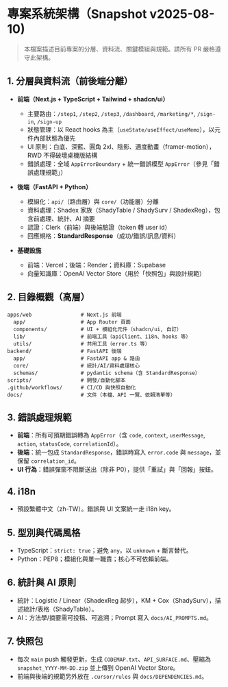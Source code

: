 # 專案系統架構（Snapshot v2025-08-10)

> 本檔案描述目前專案的分層、資料流、關鍵模組與規範。請所有 PR 嚴格遵守此架構。

## 1. 分層與資料流（前後端分離）
- **前端（Next.js + TypeScript + Tailwind + shadcn/ui）**
  - 主要路由：`/step1`, `/step2`, `/step3`, `/dashboard`, `/marketing/*`, `/sign-in`, `/sign-up`
  - 狀態管理：以 React hooks 為主（`useState/useEffect/useMemo`），以元件內部狀態為優先
  - UI 原則：白底、深藍、圓角 2xl、陰影、適度動畫（framer-motion），RWD 不得破壞桌機版結構
  - 錯誤處理：全域 `AppErrorBoundary` + 統一錯誤模型 `AppError`（參見「錯誤處理規範」）

- **後端（FastAPI + Python）**
  - 模組化：`api/`（路由層）與 `core/`（功能層）分離
  - 資料處理：Shadex 家族（ShadyTable / ShadySurv / ShadexReg），包含前處理、統計、AI 摘要
  - 認證：Clerk（前端）與後端驗證（token 轉 user id）
  - 回應規格：**StandardResponse**（成功/錯誤/訊息/資料）

- **基礎設施**
  - 前端：Vercel；後端：Render；資料庫：Supabase
  - 向量知識庫：OpenAI Vector Store（用於「快照包」與設計規範）

## 2. 目錄概觀（高層）
```
apps/web                # Next.js 前端
  app/                  # App Router 頁面
  components/           # UI + 模組化元件（shadcn/ui, 自訂）
  lib/                  # 前端工具（apiClient、i18n、hooks 等）
  utils/                # 共用工具（error.ts 等）
backend/                # FastAPI 後端
  app/                  # FastAPI app & 路由
  core/                 # 統計/AI/資料處理核心
  schemas/              # pydantic schema（含 StandardResponse）
scripts/                # 開發/自動化腳本
.github/workflows/      # CI/CD 與快照自動化
docs/                   # 文件（本檔、API 一覽、依賴清單等）
```

## 3. 錯誤處理規範
- **前端**：所有可預期錯誤轉為 `AppError`（含 `code`, `context`, `userMessage`, `action`, `statusCode`, `correlationId`）。
- **後端**：統一包成 `StandardResponse`，錯誤時寫入 `error.code` 與 `message`，並保留 `correlation_id`。
- **UI 行為**：錯誤彈窗不阻斷送出（除非 P0），提供「重試」與「回報」按鈕。

## 4. i18n
- 預設繁體中文（zh-TW）。錯誤與 UI 文案統一走 i18n key。

## 5. 型別與代碼風格
- TypeScript：`strict: true`；避免 `any`，以 `unknown` + 斷言替代。
- Python：PEP8；模組化與單一職責；核心不可依賴前端。

## 6. 統計與 AI 原則
- 統計：Logistic / Linear（ShadexReg 起步），KM + Cox（ShadySurv），描述統計/表格（ShadyTable）。
- AI：方法學/摘要需可投稿、可追溯；Prompt 寫入 `docs/AI_PROMPTS.md`。

## 7. 快照包
- 每次 `main` push 觸發更新，生成 `CODEMAP.txt`、`API_SURFACE.md`、壓縮為 `snapshot_YYYY-MM-DD.zip` 並上傳到 OpenAI Vector Store。
- 前端與後端的規範另外放在 `.cursor/rules` 與 `docs/DEPENDENCIES.md`。
